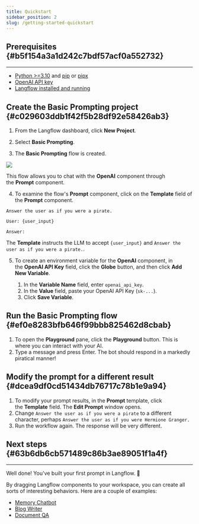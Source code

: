 ```yaml
---
title: Quickstart
sidebar_position: 2
slug: /getting-started-quickstart
---
```




## Prerequisites {#b5f154a3a1d242c7bdf57acf0a552732}


---

- [Python &gt;=3.10](https://www.python.org/downloads/release/python-3100/) and [pip](https://pypi.org/project/pip/) or [pipx](https://pipx.pypa.io/stable/installation/)
- [OpenAI API key](https://platform.openai.com/)
- [Langflow installed and running](/getting-started-installation)

## Create the Basic Prompting project {#c029603ddb1f42f5b28df92e58426ab3}


1. From the Langflow dashboard, click **New Project**.


2. Select **Basic Prompting**.


3. The **Basic Prompting** flow is created.


![](/img/starter-flow-basic-prompting.png)


This flow allows you to chat with the **OpenAI** component through the **Prompt** component.

4. To examine the flow's **Prompt** component, click on the **Template** field of the **Prompt** component.

```plain
Answer the user as if you were a pirate.

User: {user_input}

Answer:
```

The **Template** instructs the LLM to accept `{user_input}` and `Answer the user as if you were a pirate.`.

5. To create an environment variable for the **OpenAI** component, in the **OpenAI API Key** field, click the **Globe** button, and then click **Add New Variable**.

	1. In the **Variable Name** field, enter `openai_api_key`.
	2. In the **Value** field, paste your OpenAI API Key (`sk-...`).
	3. Click **Save Variable**.


## Run the Basic Prompting flow {#ef0e8283bfb646f99bbb825462d8cbab}

1. To open the **Playground** pane, click the **Playground** button.
This is where you can interact with your AI.
2. Type a message and press Enter. The bot should respond in a markedly piratical manner!

## Modify the prompt for a different result {#dcea9df0cd51434db76717c78b1e9a94}

1. To modify your prompt results, in the **Prompt** template, click the **Template** field. The **Edit Prompt** window opens.
2. Change `Answer the user as if you were a pirate` to a different character, perhaps `Answer the user as if you were Hermione Granger.`
3. Run the workflow again. The response will be very different.

## Next steps {#63b6db6cb571489c86b3ae89051f1a4f}


---


Well done! You've built your first prompt in Langflow. 🎉


By dragging Langflow components to your workspace, you can create all sorts of interesting behaviors. Here are a couple of examples:

- [Memory Chatbot](/starter-projects-memory-chatbot)
- [Blog Writer](/starter-projects-blog-writer)
- [Document QA](/starter-projects-document-qa)
